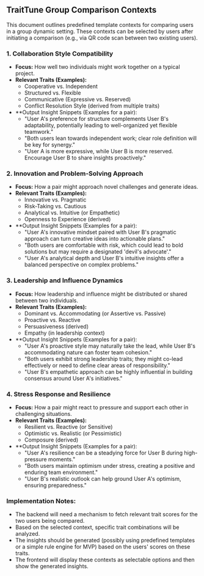## TraitTune Group Comparison Contexts

This document outlines predefined template contexts for comparing users in a group dynamic setting. These contexts can be selected by users after initiating a comparison (e.g., via QR code scan between two existing users).

### 1. Collaboration Style Compatibility

*   **Focus:** How well two individuals might work together on a typical project.
*   **Relevant Traits (Examples):**
    *   Cooperative vs. Independent
    *   Structured vs. Flexible
    *   Communicative (Expressive vs. Reserved)
    *   Conflict Resolution Style (derived from multiple traits)
*   **Output Insight Snippets (Examples for a pair):
    *   "User A's preference for structure complements User B's adaptability, potentially leading to well-organized yet flexible teamwork."
    *   "Both users lean towards independent work; clear role definition will be key for synergy."
    *   "User A is more expressive, while User B is more reserved. Encourage User B to share insights proactively."

### 2. Innovation and Problem-Solving Approach

*   **Focus:** How a pair might approach novel challenges and generate ideas.
*   **Relevant Traits (Examples):**
    *   Innovative vs. Pragmatic
    *   Risk-Taking vs. Cautious
    *   Analytical vs. Intuitive (or Empathetic)
    *   Openness to Experience (derived)
*   **Output Insight Snippets (Examples for a pair):
    *   "User A's innovative mindset paired with User B's pragmatic approach can turn creative ideas into actionable plans."
    *   "Both users are comfortable with risk, which could lead to bold solutions but may require a designated 'devil's advocate'."
    *   "User A's analytical depth and User B's intuitive insights offer a balanced perspective on complex problems."

### 3. Leadership and Influence Dynamics

*   **Focus:** How leadership and influence might be distributed or shared between two individuals.
*   **Relevant Traits (Examples):**
    *   Dominant vs. Accommodating (or Assertive vs. Passive)
    *   Proactive vs. Reactive
    *   Persuasiveness (derived)
    *   Empathy (in leadership context)
*   **Output Insight Snippets (Examples for a pair):
    *   "User A's proactive style may naturally take the lead, while User B's accommodating nature can foster team cohesion."
    *   "Both users exhibit strong leadership traits; they might co-lead effectively or need to define clear areas of responsibility."
    *   "User B's empathetic approach can be highly influential in building consensus around User A's initiatives."

### 4. Stress Response and Resilience

*   **Focus:** How a pair might react to pressure and support each other in challenging situations.
*   **Relevant Traits (Examples):**
    *   Resilient vs. Reactive (or Sensitive)
    *   Optimistic vs. Realistic (or Pessimistic)
    *   Composure (derived)
*   **Output Insight Snippets (Examples for a pair):
    *   "User A's resilience can be a steadying force for User B during high-pressure moments."
    *   "Both users maintain optimism under stress, creating a positive and enduring team environment."
    *   "User B's realistic outlook can help ground User A's optimism, ensuring preparedness."

### Implementation Notes:

*   The backend will need a mechanism to fetch relevant trait scores for the two users being compared.
*   Based on the selected context, specific trait combinations will be analyzed.
*   The insights should be generated (possibly using predefined templates or a simple rule engine for MVP) based on the users' scores on these traits.
*   The frontend will display these contexts as selectable options and then show the generated insights.


